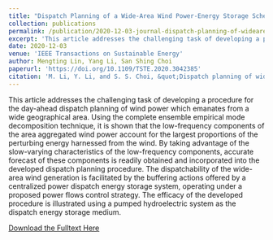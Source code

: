 ```yaml
---
title: "Dispatch Planning of a Wide-Area Wind Power-Energy Storage Scheme Based on Ensemble Empirical Mode Decomposition Technique"
collection: publications
permalink: /publication/2020-12-03-journal-dispatch-planning-of-widearea-wind-powerenergy-storage-scheme-based-on-ensemble-empirical-mode-decomposition-technique
excerpt: 'This article addresses the challenging task of developing a procedure for the day-ahead dispatch planning of wind power which emanates from a wide geographical area. Using the complete ensemble empirical mode decomposition technique, it is shown that the low-frequency components of the area aggregated wind power account for the largest proportions of the perturbing energy harnessed from the wind. By taking advantage of the slow-varying characteristics of the low-frequency components, accurate forecast of these components is readily obtained and incorporated into the developed dispatch planning procedure. The dispatchability of the wide-area wind generation is facilitated by the buffering actions offered by a centralized power dispatch energy storage system, operating under a proposed power flows control strategy. The efficacy of the developed procedure is illustrated using a pumped hydroelectric system as the dispatch energy storage medium.'
date: 2020-12-03
venue: 'IEEE Transactions on Sustainable Energy'
author: Mengting Lin, Yang Li, San Shing Choi
paperurl: 'https://doi.org/10.1109/TSTE.2020.3042385'
citation: 'M. Li, Y. Li, and S. S. Choi, &quot;Dispatch planning of wide-area wind power-energy storage scheme based on ensemble empirical mode decomposition technique,&quot; <i>IEEE Trans. Sustain. Energy</i>, vol. 12, no. 2, pp. 1275-1288, Apr. 2021' 
---
```


This article addresses the challenging task of developing a procedure for the day-ahead dispatch planning of wind power which emanates from a wide geographical area. Using the complete ensemble empirical mode decomposition technique, it is shown that the low-frequency components of the area aggregated wind power account for the largest proportions of the perturbing energy harnessed from the wind. By taking advantage of the slow-varying characteristics of the low-frequency components, accurate forecast of these components is readily obtained and incorporated into the developed dispatch planning procedure. The dispatchability of the wide-area wind generation is facilitated by the buffering actions offered by a centralized power dispatch energy storage system, operating under a proposed power flows control strategy. The efficacy of the developed procedure is illustrated using a pumped hydroelectric system as the dispatch energy storage medium.

[Download the Fulltext Here](https://research.chalmers.se/publication/523303/file/523303_Fulltext.pdf)

